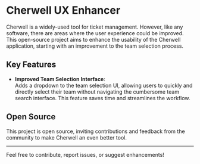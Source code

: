 # Cherwell UX Enhancer

Cherwell is a widely-used tool for ticket management. However, like any software, there are areas where the user experience could be improved. This open-source project aims to enhance the usability of the Cherwell application, starting with an improvement to the team selection process.

## Key Features

- **Improved Team Selection Interface**:  
  Adds a dropdown to the team selection UI, allowing users to quickly and directly select their team without navigating the cumbersome team search interface. This feature saves time and streamlines the workflow.

## Open Source

This project is open source, inviting contributions and feedback from the community to make Cherwell an even better tool.

---

Feel free to contribute, report issues, or suggest enhancements!
